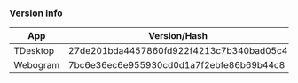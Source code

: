 ### Version info
App|Version/Hash|Date
---|---|---
TDesktop|27de201bda4457860fd922f4213c7b340bad05c4|03.12.14
Webogram|7bc6e36ec6e955930cd0d1a7f2ebfe86b69b44c8|10.12.14
